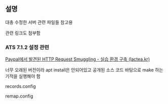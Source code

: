 ## 설명

대충 수정한 서버 관련 파일들 참고용 

관련 링크도 첨부함 

### ATS 7.1.2 설정 관련

[Paypal에서 발견된 HTTP Request Smuggling - 실습 환경 구축 (lactea.kr)](https://lactea.kr/entry/Paypal%EC%97%90%EC%84%9C-%EB%B0%9C%EA%B2%AC%EB%90%9C-HTTP-Request-Smuggling-%EC%8B%A4%EC%8A%B5-%ED%99%98%EA%B2%BD-%EA%B5%AC%EC%B6%95)

너무 오래된 버전이라 apt install은 안되어있고 공개된 소스 코드 바탕으로 make 하는 기적을 실행해야 함 

records.config 

remap.config
